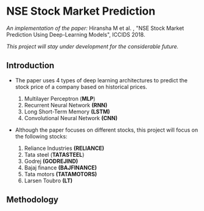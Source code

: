#  NSE Stock Market Prediction 

_An implementation of the paper:_
    Hiransha M et al. , "NSE Stock Market Prediction Using Deep-Learning Models", ICCIDS 2018.

_This project will stay under development for the considerable future._
## Introduction 
* The paper uses 4 types of deep learning architectures to predict
  the stock price of a company based on historical prices.
    1. Multilayer Perceptron (**MLP**)
    2. Recurrent Neural Network **(RNN)**
    3. Long Short-Term Memory **(LSTM)**
    4. Convolutional Neural Network **(CNN)**


* Although the paper focuses on different stocks, this project will focus on the following stocks:
  1. Reliance Industries **(RELIANCE)**
  2. Tata steel (**TATASTEEL**)
  3. Godrej **(GODREJIND)**
  4. Bajaj finance **(BAJFINANCE)**
  5. Tata motors **(TATAMOTORS)**
  7. Larsen Toubro **(LT)**

## Methodology 

